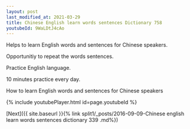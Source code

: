 ```yaml
---
layout: post
last_modified_at: 2021-03-29
title: Chinese English learn words sentences Dictionary 758 
youtubeId: 9WaLDtJ4cAo
---
```

 
 
Helps to learn English words and sentences for Chinese speakers.

Opportunitiy to repeat the words sentences. 

Practice English language. 
 
10 minutes practice every day. 
 
How to learn English words and sentences for Chinese speakers 
 
{% include youtubePlayer.html id=page.youtubeId %}
 
 
[Next]({{ site.baseurl }}{% link  split1/_posts/2016-09-09-Chinese english learn words sentences dictionary 339 .md%})
 
